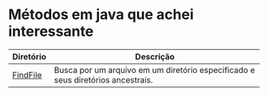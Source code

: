 # Métodos em java que achei interessante 

| Diretório       | Descrição                                            |
|-----------------|------------------------------------------------------|
| [FindFile](https://github.com/jhenriqueax/JavaUtil/tree/main/FindFile)      | Busca por um arquivo em um diretório especificado e seus diretórios ancestrais. |

